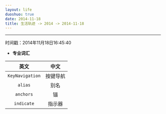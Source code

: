 ```yaml
---
layout: life
duoshuo: true
date: 2014-11-18
title: 生活轨迹 -> 2014 -> 2014-11-18
---
```


******

时间戳：2014年11月18日16:45:40

*  **专业词汇**

>
|英文|中文|
|:------:|:------:|
|```KeyNavigation```|按键导航|
|```alias```|别名|
|```anchors```|锚|
|```indicate```|指示器| 
